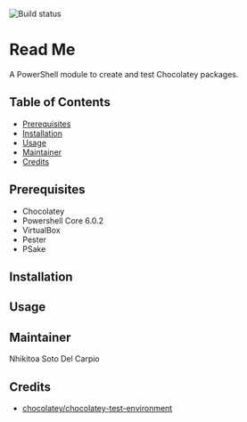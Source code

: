![Build status](https://ci.appveyor.com/api/projects/status/sk0yaapt50t50xgc/branch/master?svg=true)

# Read Me

A PowerShell module to create and test Chocolatey packages.

## Table of Contents

- [Prerequisites](#prerequisites)
- [Installation](#installation)
- [Usage](#usage)
- [Maintainer](#maintainer)
- [Credits](#credits)

## Prerequisites

- Chocolatey
- Powershell Core 6.0.2
- VirtualBox
- Pester
- PSake

## Installation

## Usage

## Maintainer

Nhikitoa Soto Del Carpio

## Credits

- [chocolatey/chocolatey-test-environment](https://github.com/chocolatey/chocolatey-test-environment)